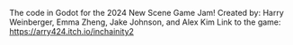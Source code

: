 The code in Godot for the 2024 New Scene Game Jam!
Created by: Harry Weinberger, Emma Zheng, Jake Johnson, and Alex Kim
Link to the game: https://arry424.itch.io/inchainity2
